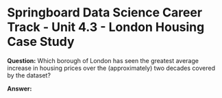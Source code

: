 # Springboard Data Science Career Track - Unit 4.3 - London Housing Case Study

**Question:** Which borough of London has seen the greatest average increase in housing prices over
the (approximately) two decades covered by the dataset?

**Answer:**
